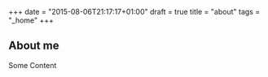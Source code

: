 +++
date = "2015-08-06T21:17:17+01:00"
draft = true
title = "about"
tags = "_home"
+++
## About me

Some Content
